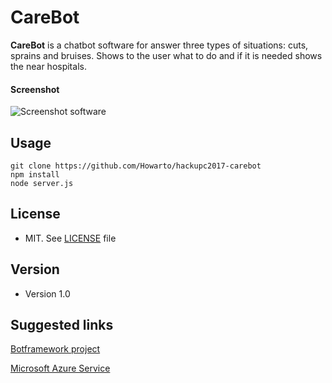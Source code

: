 CareBot
======
**CareBot** is a chatbot software for answer three types of situations: cuts, sprains and bruises. Shows to the user what to do and if it is needed shows the near hospitals.

#### Screenshot
![Screenshot software](http://i68.tinypic.com/15cnjpc.png "Skype screenshot")

## Usage


    git clone https://github.com/Howarto/hackupc2017-carebot
    npm install
    node server.js



## License 
* MIT. See [LICENSE](https://github.com/username/sw-name/blob/master/LICENSE.md) file

## Version 
* Version 1.0

## Suggested links
[Botframework project](https://dev.botframework.com)

[Microsoft Azure Service](https://portal.azure.com)